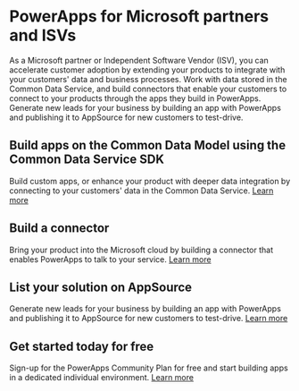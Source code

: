 <properties
   pageTitle="PowerApps for Microsoft partners and ISVs | Microsoft PowerApps"
   description="An introduction for ISVs and Microsoft partners to developing apps in PowerApps."
   services=""
   suite="powerapps"
   documentationCenter="na"
   authors="mgblythe"
   manager="anneta"
   editor=""
   tags=""/>

<tags
   ms.service="powerapps"
   ms.devlang="na"
   ms.topic="article"
   ms.tgt_pltfrm="na"
   ms.workload="na"
   ms.date="05/01/2017"
   ms.author="mblythe"/>

# PowerApps for Microsoft partners and ISVs

As a Microsoft partner or Independent Software Vendor (ISV), you can accelerate customer adoption by extending your products to integrate with your customers' data and business processes. Work with data stored in the Common Data Service, and build connectors that enable your customers to connect to your products through the apps they build in PowerApps. Generate new leads for your business by building an app with PowerApps and publishing it to AppSource for new customers to test-drive.

## Build apps on the Common Data Model using the Common Data Service SDK

Build custom apps, or enhance your product with deeper data integration by connecting to your customers' data in the Common Data Service. [Learn more](https://aka.ms/eek20s)

## Build a connector

Bring your product into the Microsoft cloud by building a connector that enables PowerApps to talk to your service. [Learn more](api-connector-overview.md)

## List your solution on AppSource

Generate new leads for your business by building an app with PowerApps and publishing it to AppSource for new customers to test-drive. [Learn more](dev-appsource-test-drive.md)

## Get started today for free

Sign-up for the PowerApps Community Plan for free and start building apps in a dedicated individual environment. [Learn more](dev-community-plan.md)
